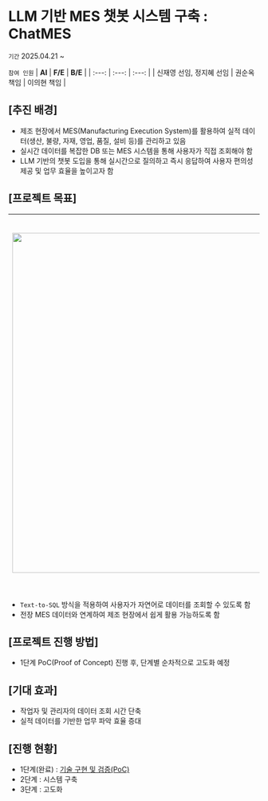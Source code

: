 # LLM 기반 MES 챗봇 시스템 구축 : ChatMES

`기간` 2025.04.21 ~ 

`참여 인원` 
| **AI** | **F/E** | **B/E**  | 
| :---: | :---: | :---: | 
| 신재영 선임, 정지혜 선임 | 권순옥 책임 | 이의현 책임 | 

## [추진 배경]
- 제조 현장에서 MES(Manufacturing Execution System)를 활용하여 실적 데이터(생산, 불량, 자재, 영업, 품질, 설비 등)를 관리하고 있음
- 실시간 데이터를 복잡한 DB 또는 MES 시스템을 통해 사용자가 직접 조회해야 함
- LLM 기반의 챗봇 도입을 통해 실시간으로 질의하고 즉시 응답하여 사용자 편의성 제공 및 업무 효율을 높이고자 함

## [프로젝트 목표]
<img width="1295" height="681" alt="image" src="https://github.com/user-attachments/assets/d6bf8f98-443f-4aed-abc7-62479049d8db" /> | <img width="1132" height="747" alt="image" src="https://github.com/user-attachments/assets/d612ea37-187e-4311-b04a-fd03557a37a6" />
---|---|
- `Text-to-SQL` 방식을 적용하여 사용자가 자연어로 데이터를 조회할 수 있도록 함
- 전장 MES 데이터와 연계하여 제조 현장에서 쉽게 활용 가능하도록 함

## [프로젝트 진행 방법]
- 1단계 PoC(Proof of Concept) 진행 후, 단계별 순차적으로 고도화 예정

## [기대 효과]
- 작업자 및 관리자의 데이터 조회 시간 단축
- 실적 데이터를 기반한 업무 파악 효율 증대

## [진행 현황]
- 1단계(완료) : [기술 구현 및 검증(PoC)](https://github.com/MES-Chatbot/MES_LLM)
- 2단계 : 시스템 구축
- 3단계 : 고도화
